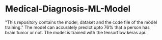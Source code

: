 # Medical-Diagnosis-ML-Model
"This repository contains the model, dataset and the code file of the model training."
The model can accurately predict upto 76% that a person has brain tumor or not.
The model is trained with the tensorflow keras api.
